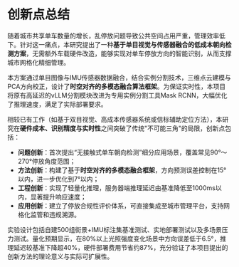 # 创新点总结

随着城市共享单车数量的增长，乱停放问题导致公共空间占用严重，管理效率低下。针对这一痛点，本研究提出了一种**基于单目视觉与传感器融合的低成本朝向检测方案**，无需额外车载硬件改造，能够实现对单车停放方向的智能识别，从而支撑城市网格化精细管理。

本方案通过单目图像与IMU传感器数据融合，结合实例分割技术，三维点云建模与PCA方向校正，设计了**时空对齐的多模态融合算法框架**。为保证实时性，本项目将原有高延迟的vLLM分割模块改进为专用实例分割工具Mask RCNN，大幅优化了推理速度，满足了实际部署要求。

相较已有工作（如基于双目视觉、高成本传感器系统或信标辅助定位方法），本研究在**硬件成本、识别精度与实时性**之间突破了传统"不可能三角"的局限，创新点包括：

- **问题创新**：首次提出“无接触式单车朝向检测”细分应用场景，覆盖常见90°～270°停放角度范围；
- **方法创新**：构建了基于**时空对齐的多模态融合框架**，方向预测误差控制在15°以内，进一步优化到7°以内；
- **工程创新**：实现了轻量化推理，服务器端推理延迟由基准降低至1000ms以内，显著提升响应速度；
- **应用创新**：建立了停放合规性评价体系，可直接集成至城市管理平台，支持网格化监管和违规溯源。

  
实验设计包括自建500组街景+IMU标注集基准测试、实地部署测试以及多场景压力测试。量化预期显示，在80%以上光照强度变化场景中方向误差低于6.5°，推理延迟较基准下降超40%，硬件部署费用节省约87%，充分验证了本项目提出的创新方法的理论意义与实际可扩展性。
